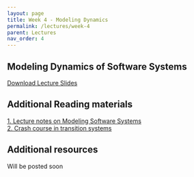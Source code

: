 ```yaml
---
layout: page
title: Week 4 - Modeling Dynamics
permalink: /lectures/week-4
parent: Lectures
nav_order: 4
---
```


## Modeling Dynamics of Software Systems

[Download Lecture Slides](https://karthikv1392.github.io/cs6401_se/slides/W4_L1_TS_Modeling.pdf)

## Additional Reading materials

[1. Lecture notes on Modeling Software Systems](https://karthikv1392.github.io/cs6401_se/slides/W4_AM_Lecture_notes_on_Modeling_dynamics_of_software_systems.pdf)   
[2. Crash course in transition systems](https://karthikv1392.github.io/cs6401_se/slides/W4_AM_TS_for_Modeling.pdf)


## Additional resources

Will be posted soon
